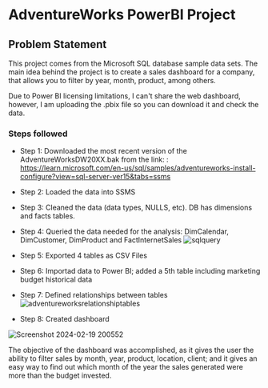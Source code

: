 # AdventureWorks PowerBI Project

## Problem Statement

This project comes from the Microsoft SQL database sample data sets. The main idea behind the project is to create a sales dashboard for a company, that allows you to filter by year, month, product, among others. 

Due to Power BI licensing limitations, I can't share the web dashboard, however, I am uploading the .pbix file so you can download it and check the data.

### Steps followed 
- Step 1: Downloaded the most recent version of the AdventureWorksDW20XX.bak from the link: : https://learn.microsoft.com/en-us/sql/samples/adventureworks-install-configure?view=sql-server-ver15&tabs=ssms
- Step 2: Loaded the data into SSMS
- Step 3: Cleaned the data (data types, NULLS, etc). DB has dimensions and facts tables.
- Step 4: Queried the data needed for the analysis: DimCalendar, DimCustomer, DimProduct and FactInternetSales
![sqlquery](https://github.com/TheDevFranco/AdventureWorks/assets/94664155/e1163803-8386-4889-abb0-c86d5a3bb199)

- Step 5: Exported 4 tables as CSV Files 
- Step 6: Importad data to Power BI; added a 5th table including marketing budget historical data
- Step 7: Defined relationships between tables
![adventureworksrelationshiptables](https://github.com/TheDevFranco/AdventureWorks/assets/94664155/011c9ad0-3504-438f-b004-7a29d845f85a)
- Step 8: Created dashboard

![Screenshot 2024-02-19 200552](https://github.com/TheDevFranco/AdventureWorks/assets/94664155/172ef28d-bb1c-4e9d-bd64-fa3122e8affa)

The objective of the dashboard was accomplished, as it gives the user the ability to filter sales by month, year, product, location, client; and it gives an easy way to find out which month of the year the sales generated were more than the budget invested.
